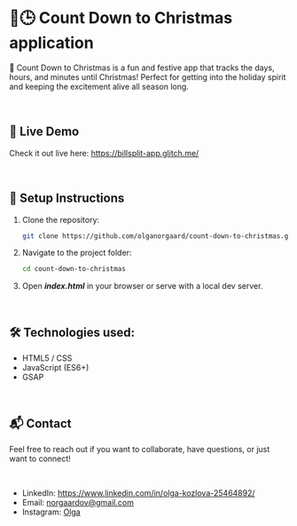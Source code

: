 <h1>🎅🕒  Count Down to Christmas application</h1>
<p>🎄 Count Down to Christmas is a fun and festive app that tracks the days, hours, and minutes until Christmas! Perfect for getting into the holiday spirit and keeping the excitement alive all season long.</p>
<br><h2> 🚀 Live Demo </h2>
<p>Check it out live here: <a href="https://billsplit-app.glitch.me/">https://billsplit-app.glitch.me/</a> </p>
<br><h2> 📌 Setup Instructions </h2>

1. Clone the repository:
   ```bash
   git clone https://github.com/olganorgaard/count-down-to-christmas.git
2. Navigate to the project folder:
   ```bash
   cd count-down-to-christmas
3. Open <b><i>index.html</i></b> in your browser or serve with a local dev server.

<br><h2> 🛠 Technologies used: </h2>
<ul>
  <li>HTML5 / CSS</li>
  <li>JavaScript (ES6+)</li>
  <li>GSAP</li>
</ul>

<br><h2> 📬 Contact </h2>
<p>Feel free to reach out if you want to collaborate, have questions, or just want to connect! </p><br>
<ul>
  <li>LinkedIn: <a href="https://www.linkedin.com/in/olga-kozlova-25464892/">https://www.linkedin.com/in/olga-kozlova-25464892/</a></li>
  <li>Email: <a href="mailto:norgaardov@gmail.com">norgaardov@gmail.com</a></li>
  <li>Instagram: <a href="https://www.instagram.com/kozlova_olgav/">Olga</a> </li>
</ul>

